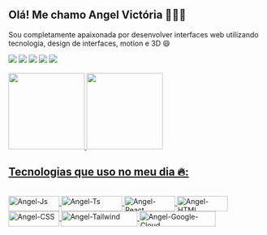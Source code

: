 ## Olá! Me chamo Angel Victória 👼🏼👋
<p>Sou completamente apaixonada por desenvolver interfaces web utilizando tecnologia, design de interfaces, motion e 3D 😄</p>
<div> 
  <a href="https://instagram.com/iamanvic" target="_blank"><img src="https://img.shields.io/badge/-Instagram-%23E4405F?style=for-the-badge&logo=instagram&logoColor=white" target="_blank"></a>
 <a href="https://anvic.com.br/" target="_blank"><img src="https://img.shields.io/badge/website-000000?style=for-the-badge&logo=About.me&logoColor=white"></a>
  <a href="https://www.behance.net/iamanvic" target="_blank"><img src="https://img.shields.io/badge/-Behance-blue?style=for-the-badge&logo=behance&logoColor=white"></a>
  <a href = "mailto:hello@anvic.com.br"><img src="https://img.shields.io/badge/-Gmail-%23333?style=for-the-badge&logo=gmail&logoColor=white" target="_blank"></a>
  <a href="https://www.linkedin.com/in/anvic/" target="_blank"><img src="https://img.shields.io/badge/-LinkedIn-%230077B5?style=for-the-badge&logo=linkedin&logoColor=white" target="_blank"></a> 
</div>
<br/>
<div>
  <a href="https://github.com/iamanvicc/">
  <img height="150em" src="https://github-readme-stats.vercel.app/api?username=iamanvicc&show_icons=true&theme=dark&include_all_commits=true&count_private=true"/>
  <img height="150em" src="https://github-readme-stats.vercel.app/api/top-langs/?username=iamanvicc&layout=compact&langs_count=16&theme=dark"/>
</div>

## Tecnologias que uso no meu dia 🔥:
<div style="display: inline_block"><br>
  <img align="center" alt="Angel-Js" height="30" width="100" src="https://img.shields.io/badge/JavaScript-F7DF1E?style=for-the-badge&logo=javascript&logoColor=black">
  <img align="center" alt="Angel-Ts" height="30" width="120" src="https://img.shields.io/badge/TypeScript-007ACC?style=for-the-badge&logo=typescript&logoColor=white">
  <img align="center" alt="Angel-React" height="30" width="100" src="https://img.shields.io/badge/React-20232A?style=for-the-badge&logo=react&logoColor=61DAFB">
  <img align="center" alt="Angel-HTML" height="30" width="100" src="https://img.shields.io/badge/HTML5-E34F26?style=for-the-badge&logo=html5&logoColor=white">
  <img align="center" alt="Angel-CSS" height="30" width="100" src="https://img.shields.io/badge/CSS3-1572B6?style=for-the-badge&logo=css3&logoColor=white">
  <img align="center" alt="Angel-Tailwind" height="30" width="150" src="https://img.shields.io/badge/Tailwind_CSS-38B2AC?style=for-the-badge&logo=tailwind-css&logoColor=white">
  <img align="center" alt="Angel-Google-Cloud" height="30" width="150" src="https://img.shields.io/badge/Google_Cloud-4285F4?style=for-the-badge&logo=google-cloud&logoColor=white">
</div>
<br/>
 

